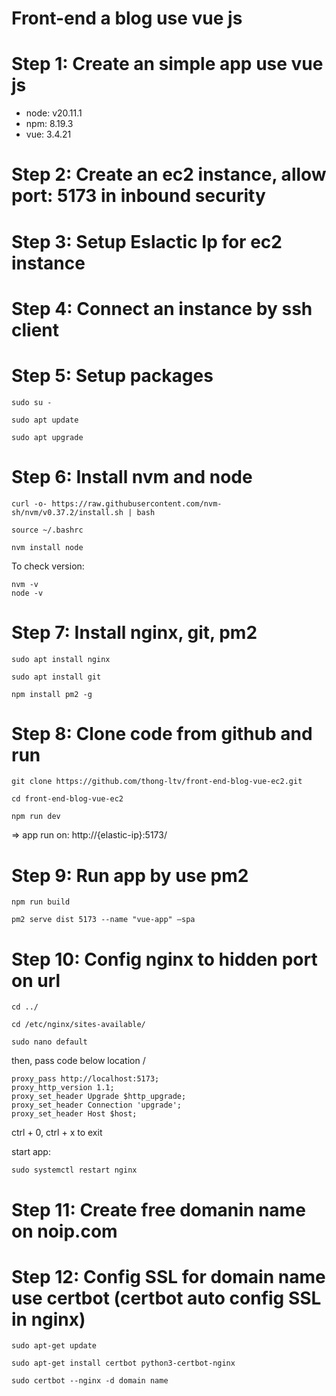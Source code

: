 # Front-end a blog use vue js

# Step 1: Create an simple app use vue js
+ node: v20.11.1
+ npm: 8.19.3
+ vue: 3.4.21

# Step 2: Create an ec2 instance, allow port: 5173 in inbound security

# Step 3: Setup Eslactic Ip for ec2 instance

# Step 4: Connect an instance by ssh client

# Step 5: Setup packages
```
sudo su -
```
```
sudo apt update
```
```
sudo apt upgrade
```

# Step 6: Install nvm and node
```
curl -o- https://raw.githubusercontent.com/nvm-sh/nvm/v0.37.2/install.sh | bash
```
```
source ~/.bashrc
```
```
nvm install node
```
To check version:
```
nvm -v
node -v
```

# Step 7: Install nginx, git, pm2
```
sudo apt install nginx
```
```
sudo apt install git
```
```
npm install pm2 -g
```

# Step 8: Clone code from github and run
```
git clone https://github.com/thong-ltv/front-end-blog-vue-ec2.git
```
```
cd front-end-blog-vue-ec2
```
```
npm run dev
```
=> app run on: http://{elastic-ip}:5173/

# Step 9: Run app by use pm2 
```
npm run build
```
```
pm2 serve dist 5173 --name "vue-app" –spa
```

# Step 10: Config nginx to hidden port on url
```
cd ../
```
```
cd /etc/nginx/sites-available/
```
```
sudo nano default
```
then, pass code below location /
```
proxy_pass http://localhost:5173;
proxy_http_version 1.1;
proxy_set_header Upgrade $http_upgrade;
proxy_set_header Connection 'upgrade';
proxy_set_header Host $host;
```
ctrl + 0, ctrl + x  to exit

start app:
```
sudo systemctl restart nginx
```

# Step 11: Create free domanin name on noip.com

# Step 12: Config SSL for domain name use certbot (certbot auto config SSL in nginx)
```
sudo apt-get update
```
```
sudo apt-get install certbot python3-certbot-nginx
```
```
sudo certbot --nginx -d domain name
```
